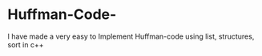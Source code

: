 # Huffman-Code-
I have made a very easy to Implement Huffman-code using list, structures, sort in c++
